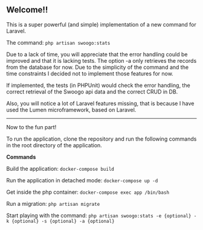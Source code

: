 ## Welcome!!

This is a super powerful (and simple) implementation of a new command for Laravel. 

The command: `php artisan swoogo:stats`

Due to a lack of time, you will appreciate that the error handling could be improved and that it is lacking tests. The option -a only retrieves the records from the database for now.
Due to the simplicity of the command and the time constraints I decided not to implement those features for now.

If implemented, the tests (in PHPUnit) would check the error handling, the correct retrieval of the Swoogo api data and the correct CRUD in DB.

Also, you will notice a lot of Laravel features missing, that is because I have used the Lumen microframework, based on Laravel.

---
Now to the fun part! 

To run the application, clone the repository and run the following commands in the root directory of the application.

**Commands**

Build the application: 
```docker-compose build```

Run the application in detached mode: 
```docker-compose up -d```

Get inside the php container:
```docker-compose exec app /bin/bash```

Run a migration:
```php artisan migrate```

Start playing with the command:
```php artisan swoogo:stats -e {optional} -k {optional} -s {optional} -a {optional}```